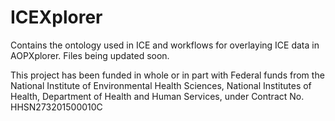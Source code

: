 # ICEXplorer
Contains the ontology used in ICE and workflows for overlaying ICE data in AOPXplorer. Files being updated soon.

This project has been funded in whole or in part with Federal funds from the National Institute of Environmental Health Sciences, National Institutes of Health, Department of Health and Human Services, under Contract No. HHSN273201500010C

